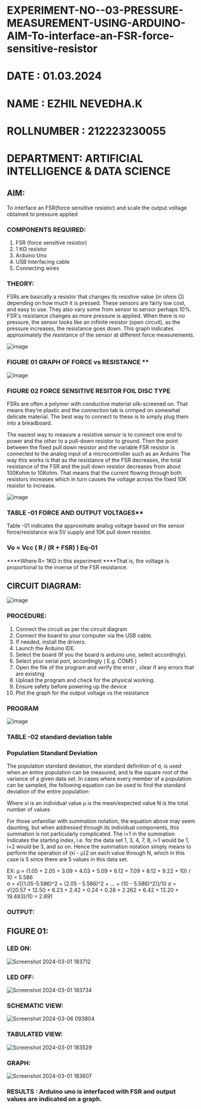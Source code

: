 # EXPERIMENT-NO--03-PRESSURE-MEASUREMENT-USING-ARDUINO-AIM-To-interface-an-FSR-force-sensitive-resistor

# DATE : 01.03.2024
# NAME : EZHIL NEVEDHA.K
# ROLLNUMBER : 212223230055
# DEPARTMENT: ARTIFICIAL INTELLIGENCE & DATA SCIENCE
## AIM: 
To interface an FSR(force sensitive resistor) and scale the output voltage obtained to pressure applied 
 
### COMPONENTS REQUIRED:
1.	FSR  (force sensitive resistor)
2.	1 KΩ resistor 
3.	Arduino Uno 
4.	USB Interfacing cable 
5.	Connecting wires 


### THEORY: 
FSRs are basically a resistor that changes its resistive value (in ohms Ω) depending on how much it is pressed. These sensors are fairly low cost, and easy to use. They also vary some from sensor to sensor perhaps 10%. FSR's resistance changes as more pressure is applied. When there is no pressure, the sensor looks like an infinite resistor (open circuit), as the pressure increases, the resistance goes down. This graph indicates approximately the resistance of the sensor at different force measurements.
 

![image](https://user-images.githubusercontent.com/36288975/163532939-d6888ae1-4068-4d83-86a7-fc4c32d5179e.png)

### FIGURE 01 GRAPH OF FORCE vs RESISTANCE **




![image](https://user-images.githubusercontent.com/36288975/163532957-82d57567-a1c3-48c5-8a87-7ea66d6fca49.png)




### FIGURE 02 FORCE SENSITIVE RESITOR FOIL DISC TYPE  

FSRs are often a polymer with conductive material silk-screened on. That means they're plastic and the connection tab is crimped on somewhat delicate material. The best way to connect to these is to simply plug them into a breadboard.

The easiest way to measure a resistive sensor is to connect one end to power and the other to a pull-down resistor to ground. Then the point between the fixed pull down resistor and the variable FSR resistor is connected to the analog input of a microcontroller such as an Arduino The way this works is that as the resistance of the FSR decreases, the total resistance of the FSR and the pull down resistor decreases from about 100Kohm to 10Kohm. That means that the current flowing through both resistors increases which in turn causes the voltage across the fixed 10K resistor to increase.

 ![image](https://user-images.githubusercontent.com/36288975/163532972-2b909551-12c9-485d-adb1-d1e988d557bd.png)

### TABLE -01 FORCE AND OUTPUT VOLTAGES**
	
  Table -01 indicates the approximate analog voltage based on the sensor force/resistance w/a 5V supply and 10K pull down resistor.

### Vo = Vcc ( R / (R + FSR) )								Eq-01

****Where R= 1KΩ in this experiment 
****That is, the voltage is proportional to the inverse of the FSR resistance.






## CIRCUIT DIAGRAM:



![image](https://user-images.githubusercontent.com/36288975/163532979-a2a5cb5c-f495-442c-843e-bebb82737a35.png)


### PROCEDURE:
1.	Connect the circuit as per the circuit diagram 
2.	Connect the board to your computer via the USB cable.
3.	If needed, install the drivers.
4.	Launch the Arduino IDE.
5.	Select the board (If you the board is arduino uno, select accordingly).
6.	Select your serial port, accordingly ( E.g. COM5 )
7.	Open the file of the program  and verify the error , clear if any errors that are existing 
8.	Upload the program and check for the physical working. 
9.	Ensure safety before powering up the device 
10.	Plot the graph for the output voltage vs the resistance 


### PROGRAM 
 

![image](https://github.com/ezhilnevedha/EXPERIMENT-NO--04-PRESSURE-MEASUREMENT-USING-ARDUINO-AIM-To-interface-an-FSR-force-sensitive-resist/assets/140057992/3c0791bb-5b5a-4fb3-afa9-2ba80d7eac68)


### TABLE -02 standard deviation table 
### Population Standard Deviation
The population standard deviation, the standard definition of σ, is used when an entire population can be measured, and is the square root of the variance of a given data set. In cases where every member of a population can be sampled, the following equation can be used to find the standard deviation of the entire population:



Where
xi is an individual value
μ is the mean/expected value
N is the total number of values

For those unfamiliar with summation notation, the equation above may seem daunting, but when addressed through its individual components, this summation is not particularly complicated. The i=1 in the summation indicates the starting index, i.e. for the data set 1, 3, 4, 7, 8, i=1 would be 1, i=2 would be 3, and so on. Hence the summation notation simply means to perform the operation of (xi - μ)2 on each value through N, which in this case is 5 since there are 5 values in this data set.

EX:           μ = (1.05 + 2.05 + 3.09 + 4.03 + 5.09 + 6.12 + 7.09 + 8.12 + 9.22 + 10) / 10 = 5.586        
σ = √[(1.05-5.586)^2 + (2.05 - 5.586)^2 + ... + (10 - 5.586)^2)]/10
σ = √(20.57 + 12.50 + 6.23 + 2.42 + 0.24 + 0.28 + 2.262 + 6.42 + 13.20 + 19.483)/10 = 2.891
 ### OUTPUT:
 ## FIGURE 01:
### LED ON:
![Screenshot 2024-03-01 183712](https://github.com/ezhilnevedha/EXPERIMENT-NO--04-PRESSURE-MEASUREMENT-USING-ARDUINO-AIM-To-interface-an-FSR-force-sensitive-resist/assets/140057992/a02402d7-c822-4653-ae0f-ac7ef0b149ce)

### LED OFF:
![Screenshot 2024-03-01 183734](https://github.com/ezhilnevedha/EXPERIMENT-NO--04-PRESSURE-MEASUREMENT-USING-ARDUINO-AIM-To-interface-an-FSR-force-sensitive-resist/assets/140057992/2a89753e-4ee0-40f3-9722-cd51e237d590)

### SCHEMATIC VIEW:
![Screenshot 2024-03-06 093804](https://github.com/ezhilnevedha/EXPERIMENT-NO--04-PRESSURE-MEASUREMENT-USING-ARDUINO-AIM-To-interface-an-FSR-force-sensitive-resist/assets/140057992/f355d96a-b35e-4b1f-834c-515ee62f23fe)

### TABULATED VIEW:
![Screenshot 2024-03-01 183529](https://github.com/ezhilnevedha/EXPERIMENT-NO--04-PRESSURE-MEASUREMENT-USING-ARDUINO-AIM-To-interface-an-FSR-force-sensitive-resist/assets/140057992/ef401cf6-2d24-4c9e-9801-49df30902cae)

### GRAPH:
![Screenshot 2024-03-01 183607](https://github.com/ezhilnevedha/EXPERIMENT-NO--04-PRESSURE-MEASUREMENT-USING-ARDUINO-AIM-To-interface-an-FSR-force-sensitive-resist/assets/140057992/f0abc551-86bc-41d4-a221-4d44937bdd5f)













### RESULTS : Arduino uno is interfaced with FSR and output values are indicated on a graph.

